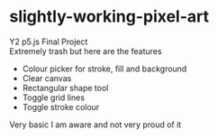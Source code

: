 # slightly-working-pixel-art
Y2 p5.js Final Project  
Extremely trash but here are the features
- Colour picker for stroke, fill and background 
- Clear canvas
- Rectangular shape tool
- Toggle grid lines
- Toggle stroke colour  

Very basic I am aware and not very proud of it
